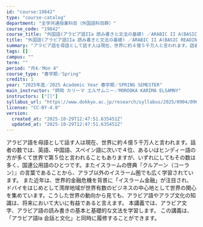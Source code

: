 ```yaml
---
id: "course:19842"
type: "course-catalog"
department: "全学共通授業科目（外国語科目群）"
course_code: "19842"
course_title: "外国語(アラビア語IIa 読み書きと文法の基礎) ／ARABIC II A(BASIC READING, WRITING AND GRAMMAR)"
title: "外国語(アラビア語IIa 読み書きと文法の基礎) ／ARABIC II A(BASIC READING, WRITING AND GRAMMAR)"
summary: "アラビア語を母語として話す人は現在、世界に約４億５千万人と言われます。話者の数では、英語、中国語、スペイン語に次いで４位、あるいはヒンディー語の方が多くて世界で第５位と言われることもありますが、いずれにしてもその数は多く、国連公用語のひとつ…"
tags: []
campus: ""
term: ""
period: "月4／Mon 4"
course_type: "春学期／Spring"
credits: 1
year: "2025年度／2025 Academic Year 春学期／SPRING SEMESTER"
main_instructor: "師岡 カリーマ エルサムニー／MOROOKA KARIMA ELSAMNY"
instructors: ["[]"]
syllabus_url: "https://www.dokkyo.ac.jp/research/syllabus/2025/0904/0904_19842_ja_JP.html"
license: "CC-BY-4.0"
version:
  created_at: "2025-10-29T12:47:51.635451Z"
  updated_at: "2025-10-29T12:47:51.635451Z"
---
```

アラビア語を母語として話す人は現在、世界に約４億５千万人と言われます。話者の数では、英語、中国語、スペイン語に次いで４位、あるいはヒンディー語の方が多くて世界で第５位と言われることもありますが、いずれにしてもその数は多く、国連公用語のひとつです。またイスラームの啓典『クルアーン（コーラン）』の言葉であることから、アラブ以外のイスラーム圏でも広く学習されています。 また近年は、世界的金融危機を背景に「イスラーム金融」が注目され、ドバイをはじめとして湾岸地域が世界有数のビジネスの中心地として世界の関心を集めています。こうした世界の動向から見ても、アラビア語やアラブ文化の知識は、将来において大いに有益であると言えます。 本講義では、アラビア文字、アラビア語の読み書きの基本と基礎的な文法を学習します。 この講義は、「アラビア語Ia 会話と文化」と同時に履修することができます。
